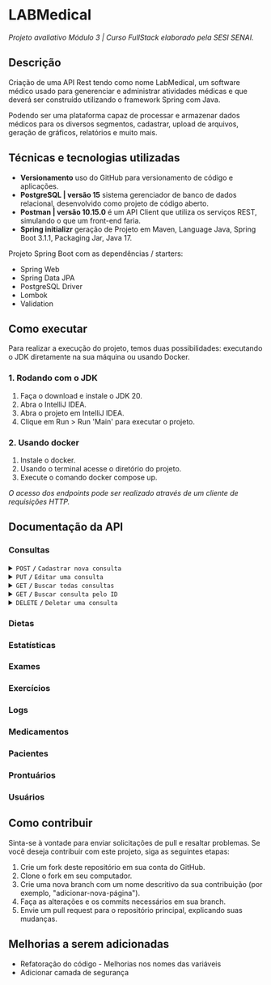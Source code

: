# LABMedical

*Projeto avaliativo Módulo 3 | Curso FullStack elaborado pela SESI SENAI.*

## Descrição

Criação de uma API Rest tendo como nome LabMedical, um software médico usado para generenciar e administrar atividades médicas e que deverá ser construído utilizando o framework Spring com Java.

Podendo ser uma plataforma capaz de processar e armazenar dados médicos para os diversos segmentos, cadastrar, upload de arquivos, geração de gráficos, relatórios e muito mais.

## Técnicas e tecnologias utilizadas

- **Versionamento** uso do GitHub para versionamento de código e aplicações.
- **PostgreSQL | versão 15** sistema gerenciador de banco de dados relacional, desenvolvido como projeto de código aberto.
- **Postman | versão 10.15.0** é um API Client que utiliza os serviços REST, simulando o que um front-end faria.
- **Spring initializr** geração de Projeto em Maven, Language Java, Spring Boot 3.1.1, Packaging Jar, Java 17.

Projeto Spring Boot com as dependências / starters:

- Spring Web
- Spring Data JPA
- PostgreSQL Driver
- Lombok
- Validation

## Como executar

Para realizar a execução do projeto, temos duas possibilidades: executando o JDK diretamente na sua máquina ou usando Docker.

### 1. Rodando com o JDK

1. Faça o download e instale o JDK 20.
2. Abra o IntelliJ IDEA.
3. Abra o projeto em IntelliJ IDEA.
4. Clique em Run > Run 'Main' para executar o projeto.

### 2. Usando docker

1. Instale o docker.
2. Usando o terminal acesse o diretório do projeto.
3. Execute o comando docker compose up.

*O acesso dos endpoints pode ser realizado através de um cliente de requisições HTTP.*

## Documentação da API

### Consultas

<details>
 <summary><code>POST</code> <code><b>/</b></code> <code>Cadastrar nova consulta</code></summary>

##### Header Parameters

> | nome      |  obrigatório     | data type               | descrição                                                      |
> |-----------|------------------|-------------------------|----------------------------------------------------------------|
> | userId    |  sim             | Integer                 | ID do usuário que está realizando a requisição.                |

##### Request Body

> | campo                   | obrigatório | tipo       | descrição                                                      |
> |-------------------------|-------------|------------|----------------------------------------------------------------|
> | reasonForConsultation   | sim         | String     | Motivo da consulta. Mínimo de 8 caracteres.                    |
> | patientId               | sim         | Integer    | ID do paciente que está sendo consultado                       |
> | consultationDate        | sim         | String     | Data da consulta no seguinte formato: dd/MM/yyy                |
> | consultationTime        | sim         | String     | Hora da consulta no seguinte formato: HH:mm:ss                 |
> | problemDescription      | sim         | String     | Descrição do problema. Mínimo e máximo de 16 e 1024 caracteres.|
> | medicaments             | não         | Object[]   | Lista de medicamentos receitados, pode ser somente um objeto com o ID do medicamento.  |
> | dosageAndRecautions     | sim         | String     | Informações relacionadas as medicações. Mínimo e máximo de 16 e 256 caracteres.       |
> 
##### Response Body

> | campo                  | tipo           | response                                                            |
> |------------------------|----------------|---------------------------------------------------------------------|
> | id                     | Integer        | O ID da consulta cadastrada.                                        |
> | reasonForConsultation  | String         | Motivo da consulta.                                                 |
> | consultationDate       | String         | Data da consulta                                                    |
> | consultationTime       | String         | Hora da consulta                                                    |
> | problemDescription     | String         | Descrição do problema                                               |
> | medicaments            | Object[]       | Lista de medicamentos receitados                                    |
> | dosageAndRecautions    | String         | Informações relacionadas as medicações                              |
> | status                 | Boolean        | Valor informando se a consulta está ativa.                          |

##### Response Code

> | código http   | descrição                                                           |
> |---------------|---------------------------------------------------------------------|
> | `201`         | Consulta cadastrada com sucesso, retornando no body a consulta      |
> | `400`         | Retorna uma mensagem informando quais campos estão inválidos        |
> | `500`         |   |

##### Example cURL

> ```javascript
>  curl -X POST 'http://localhost:8080/api/consultas' -H 'userId: 1'
> ```

</details>

<details>
 <summary><code>PUT</code> <code><b>/</b></code> <code>Editar uma consulta</code></summary>

##### Header Parameters

> | nome      |  obrigatório     | data type               | descrição                                                      |
> |-----------|------------------|-------------------------|----------------------------------------------------------------|
> | userId    |  sim             | Integer                 | ID do usuário que está realizando a requisição.                |
> 
##### Path Parameters

> | nome      |  obrigatório     | data type               | descrição                                                      |
> |-----------|------------------|-------------------------|----------------------------------------------------------------|
> | queryId   |  sim             | Integer                 | ID da consulta que está sendo editada.                |

##### Request Body

> | campo                   | obrigatório | tipo       | descrição                                                      |
> |-------------------------|-------------|------------|----------------------------------------------------------------|
> | reasonForConsultation   | sim         | String     | Motivo da consulta. Mínimo de 8 caracteres.                    |
> | consultationDate        | sim         | String     | Data da consulta no seguinte formato: dd/MM/yyy                |
> | consultationTime        | sim         | String     | Hora da consulta no seguinte formato: HH:mm:ss                 |
> | problemDescription      | sim         | String     | Descrição do problema. Mínimo e máximo de 16 e 1024 caracteres.|
> | medicaments             | não         | Object[]   | Lista de medicamentos receitados, pode ser somente um objeto com o ID do medicamento.  |
> | dosageAndRecautions     | sim         | String     | Informações relacionadas as medicações. Mínimo e máximo de 16 e 256 caracteres.       |
> | status                  | sim         | Boolean    | Valor informando se a consulta está ativa.       |
> 
##### Response Body

> | campo                  | tipo           | response                                                            |
> |------------------------|----------------|---------------------------------------------------------------------|
> | id                     | Integer        | O ID da consulta cadastrada.                                        |
> | reasonForConsultation  | String         | Motivo da consulta.                                                 |
> | consultationDate       | String         | Data da consulta                                                    |
> | consultationTime       | String         | Hora da consulta                                                    |
> | problemDescription     | String         | Descrição do problema                                               |
> | medicaments            | Object[]       | Lista de medicamentos receitados                                    |
> | dosageAndRecautions    | String         | Informações relacionadas as medicações                              |
> | status                 | Boolean        | Valor informando se a consulta está ativa.                          |

##### Response Code

> | código http   | descrição                                                           |
> |---------------|---------------------------------------------------------------------|
> | `200`         | Consulta editada com sucesso, retornando no body a consulta      |
> | `400`         | Retorna uma mensagem informando quais campos estão inválidos        |
> | `404`         | Retorna uma mensagem informando que a consulta não foi encontrada   |
> | `500`         |    |

##### Example cURL

> ```javascript
>  curl -X PUT 'http://localhost:8080/api/consultas/1' -H 'userId: 1'
> ```

</details>

<details>
 <summary><code>GET</code> <code><b>/</b></code> <code>Buscar todas consultas</code></summary>

##### Query Parameters

> | nome      |  obrigatório     | data type               | descrição                                                      |
> |-----------|------------------|-------------------------|----------------------------------------------------------------|
> | nome      |  não             | String                  | Nome do paciente que será usado para filtrar as consultas.     |

##### Response Body

> | campo                  | tipo           | response                                                            |
> |------------------------|----------------|---------------------------------------------------------------------|
> |                        | Object[]       | Lista de consultas cadastradas                                      |
> 
##### Response Code

> | código http   | descrição                                                           |
> |---------------|---------------------------------------------------------------------|
> | `200`         | Retorna todas consultas, caso tenha sido passado o paramêtro na URI retorna todas consultas que possuam o paciente com o paramêtro.      |
> | `400`         | Retorna uma mensagem informando quais campos estão inválidos        |
> | `500`         |     |

##### Example cURL

> ```javascript
>  curl -X GET 'http://localhost:8080/api/consultas?nome=joao'
> ```

</details>

<details>
 <summary><code>GET</code> <code><b>/</b></code> <code>Buscar consulta pelo ID</code></summary>

##### Path Parameters

> | nome      |  obrigatório     | data type               | descrição                                                      |
> |-----------|------------------|-------------------------|----------------------------------------------------------------|
> | queryId   |  sim             | Integer                 | ID da consulta que está sendo consultada.                |

##### Response Body

> | campo                  | tipo           | response                                                            |
> |------------------------|----------------|---------------------------------------------------------------------|
> |                        | Object         | Consulta cadastrada com o ID passado.                               |
> 

##### Response Code

> | código http   | descrição                                                           |
> |---------------|---------------------------------------------------------------------|
> | `200`         | Consulta cadastrada com sucesso, retornando no body a consulta      |
> | `400`         | Retorna uma mensagem informando quais campos estão inválidos        |
> | `404`         | Retorna uma mensagem informando que a consulta não foi encontrada   |
> | `500`         |    |

##### Example cURL

> ```javascript
>  curl -X GET 'http://localhost:8080/api/consultas/1'
> ```

</details>

<details>
 <summary><code>DELETE</code> <code><b>/</b></code> <code>Deletar uma consulta</code></summary>

##### Path Parameters

> | nome      |  obrigatório     | data type               | descrição                                                      |
> |-----------|------------------|-------------------------|----------------------------------------------------------------|
> | queryId   |  sim             | Integer                 | ID da consulta que está sendo deletada.                |

##### Header Parameters

> | nome      |  obrigatório     | data type               | descrição                                                      |
> |-----------|------------------|-------------------------|----------------------------------------------------------------|
> | userId    |  sim             | Integer                 | ID do usuário que está realizando a requisição.                |

##### Response Code

> | código http   | descrição                                                           |
> |---------------|---------------------------------------------------------------------|
> | `202`         | Consulta deletada com sucesso      |
> | `400`         | Retorna uma mensagem informando quais campos estão inválidos        |
> | `404`         | Retorna uma mensagem informando que a consulta não foi encontrada   |
> | `500`         |    |

##### Example cURL

> ```javascript
>  curl -X DELETE 'http://localhost:8080/api/consultas/1' -H 'userId: 1'
> ```

</details>

### Dietas
### Estatísticas
### Exames
### Exercícios
### Logs
### Medicamentos
### Pacientes
### Prontuários
### Usuários

## Como contribuir

Sinta-se à vontade para enviar solicitações de pull e resaltar problemas. Se você deseja contribuir com este projeto, siga as seguintes etapas:

1. Crie um fork deste repositório em sua conta do GitHub.
2. Clone o fork em seu computador.
3. Crie uma nova branch com um nome descritivo da sua contribuição (por exemplo, "adicionar-nova-página").
4. Faça as alterações e os commits necessários em sua branch.
5. Envie um pull request para o repositório principal, explicando suas mudanças.

## Melhorias a serem adicionadas

- Refatoração do código - Melhorias nos nomes das variáveis
- Adicionar camada de segurança